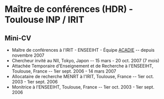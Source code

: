 # Maître de conférences (HDR) - Toulouse INP / IRIT #

## Mini-CV ##
- Maître de conférences à l'IRIT - ENSEEIHT - Équipe [ACADIE](https://www.irit.fr/departement/fiabilite-des-systemes-et-des-logiciels/equipe-acadie/) -- depuis novembre 2007
- Chercheur invité au NII, Tokyo, Japon -- 15 mars - 20 oct. 2007 (7 mois)
- Attachée Temporaire d'Enseignement et de Recherche à l'ENSEEIHT, Toulouse, France -- 1ier sept. 2006 - 14 mars 2007
- Allocataire de recherche MENRT à l'IRIT, Toulouse, France -- 1ier oct. 2003 - 1ier sept. 2006
- Monitrice à l'ENSEEIHT, Toulouse, France -- 1ier oct. 2003 - 1ier sept. 2006 
